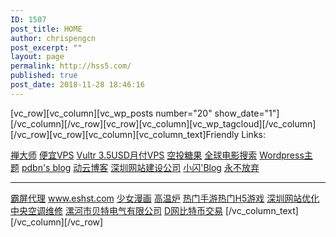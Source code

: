 ```yaml
---
ID: 1507
post_title: HOME
author: chrispengcn
post_excerpt: ""
layout: page
permalink: http://hss5.com/
published: true
post_date: 2018-11-28 18:46:16
---
```

[vc_row][vc_column][vc_wp_posts number="20" show_date="1"][/vc_column][/vc_row][vc_row][vc_column][vc_wp_tagcloud][/vc_column][/vc_row][vc_row][vc_column][vc_column_text]Friendly Links:

<a href="https://www.zendashi.com">禅大师</a> <a href="https://m.do.co/c/3b013a1ebf2a">便宜VPS</a> <a href="https://www.vultr.com/?ref=7421277">Vultr 3.5USD月付VPS</a> <a href="http://www.ltk100.com/">空投糖果</a>
<a href="http://ssx8.com/">全球电影搜索</a> <a href="https://wpmore.cn/">Wordpress主题</a> <a href="https://pdbn.top/">pdbn's blog</a> <a href="http://www.7itc.cn/">动云博客</a> <a href="http://www.zhihone.com" target="_blank" rel="noopener">深圳网站建设公司</a> <a href="https://www.coodd.cn" target="_blank" rel="noopener 一个简简单单的博客，平时记录下自己所看到的，所想到的，所喜欢的,仅此而已">小闪'Blog</a> <a href="http://www.ngiveup.cn/" target="_blank" rel="noopener">永不放弃</a>

<hr />

<a href="http://www.1330.cn/seo/daili/" target="_blank" rel="noopener">霸屏代理</a> <a href="http://重庆代理记账" target="_blank" rel="noopener">www.eshst.com</a> <a href="http://www.xieshaonv.com" target="_blank" rel="noopener">少女漫画</a> <a href="http://www.lylwyl.cn" target="_blank" rel="noopener">高温炉</a> <a href="http://www.laogegame.com" target="_blank" rel="noopener">热门手游热门H5游戏</a> <a href="http://www.afengseo.com" target="_blank" rel="noopener">深圳网站优化</a> <a href="http://www.fengyunzhileng.com" target="_blank" rel="noopener">中央空调维修</a> <a href="http://lhbetterdq.cn" target="_blank" rel="noopener">漯河市贝特电气有限公司</a> <a href="https://digifinex.com" target="_blank">D网比特币交易</a>
[/vc_column_text][/vc_column][/vc_row]